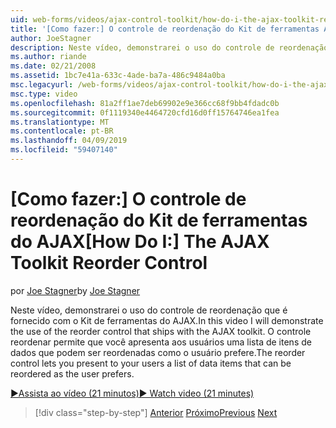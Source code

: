 ```yaml
---
uid: web-forms/videos/ajax-control-toolkit/how-do-i-the-ajax-toolkit-reorder-control
title: '[Como fazer:] O controle de reordenação do Kit de ferramentas AJAX | Microsoft Docs'
author: JoeStagner
description: Neste vídeo, demonstrarei o uso do controle de reordenação que é fornecido com o Kit de ferramentas do AJAX. O controle de reordenação permite apresentar aos usuários uma lista de s...
ms.author: riande
ms.date: 02/21/2008
ms.assetid: 1bc7e41a-633c-4ade-ba7a-486c9484a0ba
msc.legacyurl: /web-forms/videos/ajax-control-toolkit/how-do-i-the-ajax-toolkit-reorder-control
msc.type: video
ms.openlocfilehash: 81a2ff1ae7deb69902e9e366cc68f9bb4fdadc0b
ms.sourcegitcommit: 0f1119340e4464720cfd16d0ff15764746ea1fea
ms.translationtype: MT
ms.contentlocale: pt-BR
ms.lasthandoff: 04/09/2019
ms.locfileid: "59407140"
---
```

# <a name="how-do-i-the-ajax-toolkit-reorder-control"></a><span data-ttu-id="b2490-104">[Como fazer:] O controle de reordenação do Kit de ferramentas do AJAX</span><span class="sxs-lookup"><span data-stu-id="b2490-104">[How Do I:] The AJAX Toolkit Reorder Control</span></span>

<span data-ttu-id="b2490-105">por [Joe Stagner](https://github.com/JoeStagner)</span><span class="sxs-lookup"><span data-stu-id="b2490-105">by [Joe Stagner](https://github.com/JoeStagner)</span></span>

<span data-ttu-id="b2490-106">Neste vídeo, demonstrarei o uso do controle de reordenação que é fornecido com o Kit de ferramentas do AJAX.</span><span class="sxs-lookup"><span data-stu-id="b2490-106">In this video I will demonstrate the use of the reorder control that ships with the AJAX toolkit.</span></span> <span data-ttu-id="b2490-107">O controle reordenar permite que você apresenta aos usuários uma lista de itens de dados que podem ser reordenadas como o usuário prefere.</span><span class="sxs-lookup"><span data-stu-id="b2490-107">The reorder control lets you present to your users a list of data items that can be reordered as the user prefers.</span></span>

[<span data-ttu-id="b2490-108">&#9654;Assista ao vídeo (21 minutos)</span><span class="sxs-lookup"><span data-stu-id="b2490-108">&#9654; Watch video (21 minutes)</span></span>](https://channel9.msdn.com/Blogs/ASP-NET-Site-Videos/how-do-i-the-ajax-toolkit-reorder-control)

> [!div class="step-by-step"]
> <span data-ttu-id="b2490-109">[Anterior](how-do-i-use-the-aspnet-ajax-updatepanelanimation-extender.md)
> [Próximo](utilize-the-ajax-rating-control-in-the-aspnet-toolkit.md)</span><span class="sxs-lookup"><span data-stu-id="b2490-109">[Previous](how-do-i-use-the-aspnet-ajax-updatepanelanimation-extender.md)
[Next](utilize-the-ajax-rating-control-in-the-aspnet-toolkit.md)</span></span>
